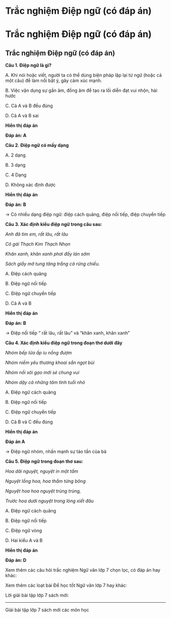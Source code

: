 # Trắc nghiệm Điệp ngữ (có đáp án)

# Trắc nghiệm Điệp ngữ (có đáp án)

## Trắc nghiệm Điệp ngữ (có đáp án)

**Câu 1. Điệp ngữ là gì?**

A. Khi nói hoặc viết, người ta có thể dùng biện pháp lặp lại từ ngữ (hoặc cả một câu) để làm nổi bật ý, gây cảm xúc mạnh.

B. Việc vận dụng sự gần âm, đồng âm để tạo ra lối diễn đạt vui nhộn, hài hước

C. Cả A và B đều đúng

D. Cả A và B sai

**Hiển thị đáp án**

**Đáp án: A**

**Câu 2. Điệp ngữ có mấy dạng**

A. 2 dạng

B. 3 dạng

C. 4 Dạng 

D. Không xác định được

**Hiển thị đáp án**

**Đáp án: B**

→ Có nhiều dạng điệp ngữ: điệp cách quãng, điệp nối tiếp, điệp chuyển tiếp

**Câu 3. Xác định kiểu điệp ngữ trong câu sau:**

_Anh đã tìm em, rất lâu, rất lâu_

_Cô gái Thạch Kim Thạch Nhọn_

_Khăn xanh, khăn xanh phơi đầy lán sớm_

_Sách giấy mở tung tăng trắng cả rừng chiều._

A. Điệp cách quãng

B. Điệp ngữ nối tiếp

C. Điệp ngữ chuyển tiếp

D. Cả A và B

**Hiển thị đáp án**

**Đáp án: B**

-> Điệp nối tiếp “ rất lâu, rất lâu” và “khăn xanh, khăn xanh”

**Câu 4. Xác định kiểu điệp ngữ trong đoạn thơ dưới đây**

_Nhóm bếp lửa ấp iu nồng đượm_

_Nhóm niềm yêu thương khoai sắn ngọt bùi_

_Nhóm nồi xôi gạo mới sẻ chung vui_

_Nhóm dậy cả những tâm tình tuổi nhỏ_

A. Điệp ngữ cách quãng

B. Điệp ngữ nối tiếp

C. Điệp ngữ chuyển tiếp

D. Cả B và C đều đúng

**Hiển thị đáp án**

**Đáp án A**

→ Điệp ngữ nhóm, nhấn mạnh sự tảo tần của bà

**Câu 5. Điệp ngữ trong đoạn thơ sau:**

_Hoa dãi nguyệt, nguyệt in một tấm_

_Nguyệt lồng hoa, hoa thắm từng bông_

_Nguyệt hoa hoa nguyệt trùng trùng,_

_Trước hoa dưới nguyệt trong lòng xiết đâu_

A. Điệp ngữ cách quãng

B. Điệp ngữ nối tiếp

C. Điệp ngữ vòng

D. Hai kiểu A và B

**Hiển thị đáp án**

**Đáp án: D**

Xem thêm các câu hỏi trắc nghiệm Ngữ văn lớp 7 chọn lọc, có đáp án hay khác:

Xem thêm các loạt bài Để học tốt Ngữ văn lớp 7 hay khác:

Lời giải bài tập lớp 7 sách mới:

* * *

Giải bài tập lớp 7 sách mới các môn học
